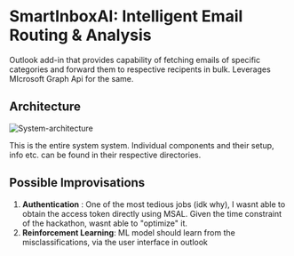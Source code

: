 # SmartInboxAI: Intelligent Email Routing & Analysis

Outlook add-in that provides capability of fetching emails of specific categories and forward them to respective recipents in bulk. Leverages MIcrosoft Graph Api for the same.

## Architecture
  ![System-architecture](https://github.com/user-attachments/assets/3807d73f-e0c3-4e35-92de-0d6b15c632c4)

  This is the entire system system.
  Individual components and their setup, info etc. can be found in their respective directories.

## Possible Improvisations
1. **Authentication** : One of the most tedious jobs (idk why), I wasnt able to obtain the access token directly using MSAL. Given the time constraint of the hackathon, wasnt able to "optimize" it.
2. **Reinforcement Learning**: ML model should learn from the misclassifications, via the user interface in outlook 
